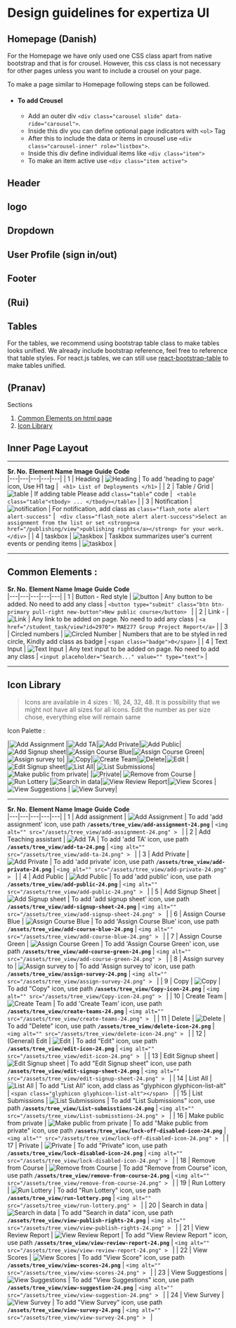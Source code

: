 # Design guidelines for expertiza UI



## Homepage (Danish)

For the Homepage we have only used one CSS class apart from native bootstrap and that is for crousel. However, this css class is not necessary for other pages unless you want to include a crousel on your page. 

To make a page similar to Homepage following steps can be followed.

* #### To add Crousel


   - Add an outer div `<div class="carousel slide" data-ride="carousel">`.
   + Inside this div you can define optional page indicators with `<ol>` Tag
   - After this to include the data or items in crousel use `<div class="carousel-inner" role="listbox">`.
   - Inside this div define individual items like `<div class="item">` 
   - To make an item active use `<div class="item active">`
   







## Header 
## logo

## Dropdown

## User Profile (sign in/out)

## Footer



## (Rui)

## Tables 

For the tables, we recommend using bootstrap table class to make tables looks unified. We already include bootstrap reference, feel free to reference that table styles. For react.js tables, we can still use [react-bootstrap-table](http://allenfang.github.io/react-bootstrap-table/) to make tables unified.


## (Pranav)

Sections 

1. [Common Elements on html page](https://github.com/pranav-firake/expertiza/blob/master/design_guidelines.md#common-elements-)
1. [Icon Library](https://github.com/pranav-firake/expertiza/blob/master/design_guidelines.md#icon-library)
   
   
## Inner Page Layout  
   
---
**Sr. No.**
**Element Name**
**Image**
**Guide**
**Code**	
|---|---|---|---|---|
|  1 |  Heading | ![Heading](Design_Images/image33.png)  | To add 'heading to page' icon,  Use H1 tag | ```  <h1> List of Deployments </h1> ``` |
|  2 |  Table / Grid | ![table](Design_Images/image7.png)  | If adding table Please add ```class=”table”``` code | ```  <table class="table"<tbody> ... </tbody></table> ``` |
|  3 |  Notification | ![notification](Design_Images/image2.png)  | For notification, add class as ```class="flash_note alert alert-success"``` | ```  <div class="flash_note alert alert-success">Select an assignment from the list or set <strong><a href="/publishing/view">publishing rights</a></strong> for your work. </div> ``` |
|  4 |  taskbox | ![taskbox](Design_Images/image12.png)  | Taskbox summarizes user's current events or pending items  | ![taskbox](Design_Images/image34.png) |





---

## Common Elements : 

**Sr. No.**
**Element Name**
**Image**
**Guide**
**Code**	
|---|---|---|---|---|
|  1 |  Button - Red style | ![button](Design_Images/image5.png)  | Any button to be added. No need to add any class  | ```<button type="submit" class="btn btn-primary pull-right new-button">New public course</button> ``` |
|  2 |  Link -  | ![Link](Design_Images/image13.png)  |  Any link to be added on page. No need to add any class | ``` <a href="/student_task/view?id=2970"> MAE277 Group Project Report</a> ```  |
|  3 |  Circled numbers | ![Circled Number](Design_Images/image3.png)  |  Numbers that are to be styled in red circle, Kindly add class as badge | ``` <span class="badge">0</span> ```  |
|  4 |  Text Input | ![Text Input](Design_Images/image9.png)  | Any text input to be added on page. No need to add any class  |  ``` <input placeholder="Search..." value="" type="text"> ``` |

---
## Icon Library 

> Icons are available in 4 sizes : 16, 24, 32, 48. It is possibility that we might not have all sizes for all icons.
> Edit the number as per size chose, everything else will remain same

Icon Palette : 

|![Add Assignment](Design_Images/image4.png) |![Add TA](Design_Images/image16.png)|![Add Private](Design_Images/image18.png)|![Add Public](Design_Images/image19.png)|![Add Signup sheet](Design_Images/image20.png)|![Assign Course Blue](Design_Images/image21.png)|![Assign Course Green](Design_Images/image22.png)|![Assign survey to](Design_Images/image11.png)|
|![Copy](Design_Images/image1.png)|![Create Team](Design_Images/image6.png)|![Delete](Design_Images/image15.png)|![Edit](Design_Images/image14.png) |![Edit Signup sheet](Design_Images/image23.png)|![List All](Design_Images/image8.png)| ![List Submissions](Design_Images/image24.png)| ![Make public from private](Design_Images/image10.png)|
|![Private](Design_Images/image25.png)| ![Remove from Course](Design_Images/image26.png) |![Run Lottery](Design_Images/image27.png)  |![Search in data](Design_Images/image28.png)|![View Review Report](Design_Images/image29.png)|![View Scores](Design_Images/image30.png) |![View Suggestions](Design_Images/image31.png) | ![View Survey](Design_Images/image31.png)|

---

**Sr. No.**
**Element Name**
**Image**
**Guide**
**Code**		
|---|---|---|---|---|
|  1 |  Add assignment | ![Add Assignment](Design_Images/image4.png)  | To add 'add assignment' icon, use path **```/assets/tree_view/add-assignment-24.png```** | ```<img alt="" src="/assets/tree_view/add-assignment-24.png" > ``` |
|  2 |  Add Teaching assistant | ![Add TA](Design_Images/image16.png)  | To add 'add TA' icon, use path **```/assets/tree_view/add-ta-24.png```** | ```<img alt="" src="/assets/tree_view/add-ta-24.png" > ``` |
|  3 |  Add Private | ![Add Private](Design_Images/image18.png)  | To add 'add private' icon, use path **```/assets/tree_view/add-private-24.png```** | ```<img alt="" src="/assets/tree_view/add-private-24.png" > ``` |
|  4 |  Add Public | ![Add Public](Design_Images/image19.png)  | To add 'add public' icon, use path **```/assets/tree_view/add-public-24.png```** | ```<img alt="" src="/assets/tree_view/add-public-24.png" > ``` |
|  5 |  Add Signup Sheet | ![Add Signup sheet](Design_Images/image20.png)  | To add 'add signup sheet' icon, use path **```/assets/tree_view/add-signup-sheet-24.png```** | ```<img alt="" src="/assets/tree_view/add-signup-sheet-24.png" > ``` |
|  6 |  Assign Course Blue | ![Assign Course Blue](Design_Images/image21.png)  | To add 'Assign Course Blue' icon, use path **```/assets/tree_view/add-course-blue-24.png```** | ```<img alt="" src="/assets/tree_view/add-course-blue-24.png" > ``` |
|  7 |  Assign Course Green | ![Assign Course Green](Design_Images/image22.png)  | To add 'Assign Course Green' icon, use path **```/assets/tree_view/add-course-green-24.png```** | ```<img alt="" src="/assets/tree_view/add-course-green-24.png" > ``` |
|  8 |  Assign survey to | ![Assign survey to](Design_Images/image11.png)  | To add 'Assign survey to' icon, use path **```/assets/tree_view/assign-survey-24.png```** | ```<img alt="" src="/assets/tree_view/assign-survey-24.png" > ``` |
|  9 |  Copy | ![Copy](Design_Images/image1.png)  | To add "Copy" icon, use path **```/assets/tree_view/Copy-icon-24.png```** | ```<img alt="" src="/assets/tree_view/Copy-icon-24.png" > ``` |
|  10 |  Create Team | ![Create Team](Design_Images/image6.png)  | To add 'Create Team' icon, use path **```/assets/tree_view/create-teams-24.png```** | ```<img alt="" src="/assets/tree_view/create-teams-24.png" > ``` |
|  11 |  Delete | ![Delete](Design_Images/image15.png)  | To add "Delete" icon, use path **```/assets/tree_view/delete-icon-24.png```** | ```<img alt="" src="/assets/tree_view/delete-icon-24.png" > ``` |
|  12 |  (General) Edit | ![Edit](Design_Images/image14.png)  | To add "Edit" icon, use path **```/assets/tree_view/edit-icon-24.png```** | ```<img alt="" src="/assets/tree_view/edit-icon-24.png" > ``` |
|  13 |  Edit Signup sheet | ![Edit Signup sheet](Design_Images/image23.png)  | To add "Edit Signup sheet" icon, use path **```/assets/tree_view/edit-signup-sheet-24.png```** | ```<img alt="" src="/assets/tree_view/edit-signup-sheet-24.png" > ``` |
|  14 |  List All | ![List All](Design_Images/image8.png)  | To add "List All" icon, add class as "glyphicon glyphicon-list-alt" | ```<span class="glyphicon glyphicon-list-alt"></span> ``` |
|  15 |  List Submissions | ![List Submissions](Design_Images/image24.png)  | To add "List Submissions" icon, use path **```/assets/tree_view/List-submisstions-24.png```** | ```<img alt="" src="/assets/tree_view/List-submisstions-24.png" > ``` |
|  16 |  Make public from private | ![Make public from private](Design_Images/image10.png)  | To add "Make public from private" icon,  use path **```/assets/tree_view/lock-off-disabled-icon-24.png```**   | ```<img alt="" src="/assets/tree_view/lock-off-disabled-icon-24.png" > ``` |
|  17 |  Private | ![Private](Design_Images/image25.png)  | To add "Private" icon,  use path **```/assets/tree_view/lock-disabled-icon-24.png```**   | ```<img alt="" src="/assets/tree_view/lock-disabled-icon-24.png" > ``` |
|  18 |  Remove from Course | ![Remove from Course](Design_Images/image26.png)  | To add "Remove from Course" icon,  use path **```/assets/tree_view/remove-from-course-24.png```**   | ```<img alt="" src="/assets/tree_view/remove-from-course-24.png" > ``` |
|  19 |  Run Lottery | ![Run Lottery](Design_Images/image27.png)  | To add "Run Lottery" icon,  use path **```/assets/tree_view/run-lottery.png```**   | ```<img alt="" src="/assets/tree_view/run-lottery.png" > ``` |
|  20 |  Search in data | ![Search in data](Design_Images/image28.png)  | To add "Search in data" icon,  use path **```/assets/tree_view/view-publish-rights-24.png```**   | ```<img alt="" src="/assets/tree_view/view-publish-rights-24.png" > ``` |
|  21 |  View Review Report | ![View Review Report](Design_Images/image29.png)  | To add "View Review Report " icon,  use path **```/assets/tree_view/view-review-report-24.png```**   | ```<img alt="" src="/assets/tree_view/view-review-report-24.png" > ``` |
|  22 |  View Scores | ![View Scores](Design_Images/image30.png)  | To add "View Score" icon,  use path **```/assets/tree_view/view-scores-24.png```**   | ```<img alt="" src="/assets/tree_view/view-scores-24.png" > ``` |
|  23 |  View Suggestions | ![View Suggestions](Design_Images/image31.png)  | To add "View Suggestions" icon,  use path **```/assets/tree_view/view-suggestion-24.png```**   | ```<img alt="" src="/assets/tree_view/view-suggestion-24.png" > ``` |
|  24 |  View Survey | ![View Survey](Design_Images/image31.png)  | To add "View Survey" icon,  use path **```/assets/tree_view/view-survey-24.png```**   | ```<img alt="" src="/assets/tree_view/view-survey-24.png" > ``` |






